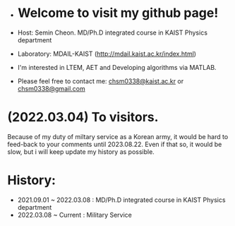 - # Welcome to visit my github page!

- Host: Semin Cheon. MD/Ph.D integrated course in KAIST Physics department 
- Laboratory: MDAIL-KAIST (http://mdail.kaist.ac.kr/index.html)
- I'm interested in LTEM, AET and Developing algorithms via MATLAB.

- Please feel free to contact me: chsm0338@kaist.ac.kr
                                          or
                                  chsm0338@gmail.com

# (2022.03.04) To visitors.
Because of my duty of miltary service as a Korean army, it would be hard to feed-back to your comments until 2023.08.22.
Even if that so, it would be slow, but i will keep update my history as possible.


# History:
- 2021.09.01 ~ 2022.03.08 : MD/Ph.D integrated course in KAIST Physics department 
- 2022.03.08 ~ Current : Military Service
